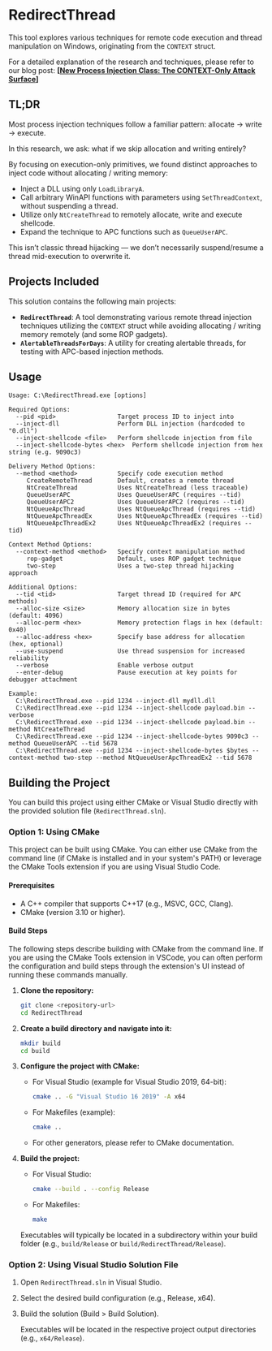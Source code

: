 # RedirectThread

This tool explores various techniques for remote code execution and thread manipulation on Windows, originating from the `CONTEXT` struct.

For a detailed explanation of the research and techniques, please refer to our blog post: **[[New Process Injection Class: The CONTEXT-Only Attack Surface](https://blog.fndsec.net/2025/05/16/the-context-only-attack-surface/)]**

## TL;DR

Most process injection techniques follow a familiar pattern:
allocate → write → execute.

In this research, we ask: what if we skip allocation and writing entirely?

By focusing on execution-only primitives, we found distinct approaches to inject code without allocating / writing memory:

*   Inject a DLL using only `LoadLibraryA`.
*   Call arbitrary WinAPI functions with parameters using `SetThreadContext`, without suspending a thread.
*   Utilize only `NtCreateThread` to remotely allocate, write and execute shellcode.
*   Expand the technique to APC functions such as `QueueUserAPC`.

This isn’t classic thread hijacking — we don’t necessarily suspend/resume a thread mid-execution to overwrite it.

## Projects Included

This solution contains the following main projects:

*   **`RedirectThread`**: A tool demonstrating various remote thread injection techniques utilizing the `CONTEXT` struct while avoiding allocating / writing memory remotely (and some ROP gadgets).
*   **`AlertableThreadsForDays`**: A utility for creating alertable threads, for testing with APC-based injection methods.

## Usage

```
Usage: C:\RedirectThread.exe [options]

Required Options:
  --pid <pid>                 Target process ID to inject into
  --inject-dll                Perform DLL injection (hardcoded to "0.dll")
  --inject-shellcode <file>   Perform shellcode injection from file
  --inject-shellcode-bytes <hex>  Perform shellcode injection from hex string (e.g. 9090c3)

Delivery Method Options:
  --method <method>           Specify code execution method
     CreateRemoteThread       Default, creates a remote thread
     NtCreateThread           Uses NtCreateThread (less traceable)
     QueueUserAPC             Uses QueueUserAPC (requires --tid)
     QueueUserAPC2            Uses QueueUserAPC2 (requires --tid)
     NtQueueApcThread         Uses NtQueueApcThread (requires --tid)
     NtQueueApcThreadEx       Uses NtQueueApcThreadEx (requires --tid)
     NtQueueApcThreadEx2      Uses NtQueueApcThreadEx2 (requires --tid)

Context Method Options:
  --context-method <method>   Specify context manipulation method
     rop-gadget               Default, uses ROP gadget technique
     two-step                 Uses a two-step thread hijacking approach

Additional Options:
  --tid <tid>                 Target thread ID (required for APC methods)
  --alloc-size <size>         Memory allocation size in bytes (default: 4096)
  --alloc-perm <hex>          Memory protection flags in hex (default: 0x40)
  --alloc-address <hex>       Specify base address for allocation (hex, optional)
  --use-suspend               Use thread suspension for increased reliability
  --verbose                   Enable verbose output
  --enter-debug               Pause execution at key points for debugger attachment

Example:
  C:\RedirectThread.exe --pid 1234 --inject-dll mydll.dll
  C:\RedirectThread.exe --pid 1234 --inject-shellcode payload.bin --verbose
  C:\RedirectThread.exe --pid 1234 --inject-shellcode payload.bin --method NtCreateThread
  C:\RedirectThread.exe --pid 1234 --inject-shellcode-bytes 9090c3 --method QueueUserAPC --tid 5678
  C:\RedirectThread.exe --pid 1234 --inject-shellcode-bytes $bytes --context-method two-step --method NtQueueUserApcThreadEx2 --tid 5678
```

## Building the Project

You can build this project using either CMake or Visual Studio directly with the provided solution file (`RedirectThread.sln`).

### Option 1: Using CMake

This project can be built using CMake. You can either use CMake from the command line (if CMake is installed and in your system's PATH) or leverage the CMake Tools extension if you are using Visual Studio Code.

#### Prerequisites

*   A C++ compiler that supports C++17 (e.g., MSVC, GCC, Clang).
*   CMake (version 3.10 or higher).

#### Build Steps

The following steps describe building with CMake from the command line. If you are using the CMake Tools extension in VSCode, you can often perform the configuration and build steps through the extension's UI instead of running these commands manually.

1.  **Clone the repository:**
    ```bash
    git clone <repository-url>
    cd RedirectThread
    ```

2.  **Create a build directory and navigate into it:**
    ```bash
    mkdir build
    cd build
    ```

3.  **Configure the project with CMake:**
    *   For Visual Studio (example for Visual Studio 2019, 64-bit):
        ```bash
        cmake .. -G "Visual Studio 16 2019" -A x64
        ```
    *   For Makefiles (example):
        ```bash
        cmake ..
        ```
    *   For other generators, please refer to CMake documentation.

4.  **Build the project:**
    *   For Visual Studio:
        ```bash
        cmake --build . --config Release
        ```
    *   For Makefiles:
        ```bash
        make
        ```

    Executables will typically be located in a subdirectory within your build folder (e.g., `build/Release` or `build/RedirectThread/Release`).

### Option 2: Using Visual Studio Solution File

1.  Open `RedirectThread.sln` in Visual Studio.
2.  Select the desired build configuration (e.g., Release, x64).
3.  Build the solution (Build > Build Solution).

    Executables will be located in the respective project output directories (e.g., `x64/Release`).

